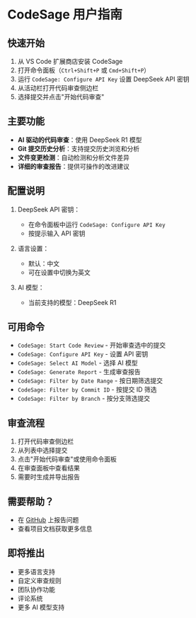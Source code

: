 # CodeSage 用户指南

## 快速开始

1. 从 VS Code 扩展商店安装 CodeSage
2. 打开命令面板（`Ctrl+Shift+P` 或 `Cmd+Shift+P`）
3. 运行 `CodeSage: Configure API Key` 设置 DeepSeek API 密钥
4. 从活动栏打开代码审查侧边栏
5. 选择提交并点击"开始代码审查"

## 主要功能

- **AI 驱动的代码审查**：使用 DeepSeek R1 模型
- **Git 提交历史分析**：支持提交历史浏览和分析
- **文件变更检测**：自动检测和分析文件差异
- **详细的审查报告**：提供可操作的改进建议

## 配置说明

1. DeepSeek API 密钥：
   - 在命令面板中运行 `CodeSage: Configure API Key`
   - 按提示输入 API 密钥

2. 语言设置：
   - 默认：中文
   - 可在设置中切换为英文

3. AI 模型：
   - 当前支持的模型：DeepSeek R1

## 可用命令

- `CodeSage: Start Code Review` - 开始审查选中的提交
- `CodeSage: Configure API Key` - 设置 API 密钥
- `CodeSage: Select AI Model` - 选择 AI 模型
- `CodeSage: Generate Report` - 生成审查报告
- `CodeSage: Filter by Date Range` - 按日期筛选提交
- `CodeSage: Filter by Commit ID` - 按提交 ID 筛选
- `CodeSage: Filter by Branch` - 按分支筛选提交

## 审查流程

1. 打开代码审查侧边栏
2. 从列表中选择提交
3. 点击"开始代码审查"或使用命令面板
4. 在审查面板中查看结果
5. 需要时生成并导出报告

## 需要帮助？

- 在 [GitHub](https://github.com/nesnilnehc/CodeSage/issues) 上报告问题
- 查看项目文档获取更多信息

## 即将推出

- 更多语言支持
- 自定义审查规则
- 团队协作功能
- 评论系统
- 更多 AI 模型支持
